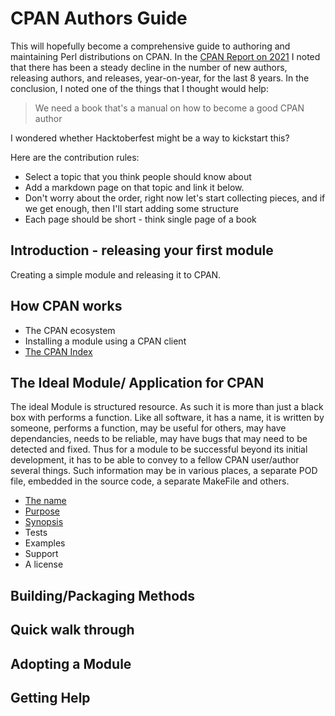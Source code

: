 # CPAN Authors Guide

This will hopefully become a comprehensive guide to authoring and maintaining Perl distributions on CPAN.
In the [CPAN Report on 2021](https://neilb.org/2022/02/07/cpan-report-2022.html)
I noted that there has been a steady decline in the number of
new authors, releasing authors, and releases, year-on-year, for the last 8 years.
In the conclusion, I noted one of the things that I thought would help:

> We need a book that's a manual on how to become a good CPAN author

I wondered whether Hacktoberfest might be a way to kickstart this?

Here are the contribution rules:

* Select a topic that you think people should know about
* Add a markdown page on that topic and link it below.
* Don't worry about the order, right now let's start collecting pieces, and if we get enough,
  then I'll start adding some structure
* Each page should be short - think single page of a book

## Introduction - releasing your first module

Creating a simple module and releasing it to CPAN.

## How CPAN works

* The CPAN ecosystem
* Installing a module using a CPAN client
* [The CPAN Index](the-cpan-index.md)

## The Ideal Module/ Application for CPAN

The ideal Module is structured resource.  As such it is more than just a black box with performs a function.  Like all software, it has a name,  it is written by someone,  performs a function, may be useful for others, may have dependancies,  needs to be reliable, may have bugs that may need to be detected and fixed.  Thus for a module to be successful beyond its initial development, it has to be able to convey to a fellow CPAN user/author several things.  Such information may be in various places, a separate POD file, embedded in the source code, a separate MakeFile and others.

* [The name](documentation.md#The_Name)
* [Purpose](documentation.md#The_Purpose.md)
* [Synopsis](documentation.md#Synopsis)
* Tests
* Examples
* Support
* A license

## Building/Packaging Methods

## Quick walk through

## Adopting a Module

## Getting Help
